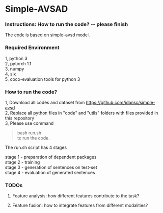 # Simple-AVSAD

### Instructions: How to run the code? -- please finish

The code is based on simple-avsd model.

### Required Environment

1, python 3  
2, pytorch 1.1  
3, numpy  
4, six  
5, coco-evaluation tools for python 3  

### How to run the code?

1, Download all codes and dataset from https://github.com/idansc/simple-avsd  
2, Replace all python files in "code" and "utils" folders with files provided in this repository  
3, Please use command   
> bash run.sh  
to run the code.  
  
The run.sh script has 4 stages  

stage 1 - preparation of dependent packages  
stage 2 - training  
stage 3 - generation of sentences on test-set  
stage 4 - evaluation of generated sentences  

### TODOs

1. Feature analysis: how different features contribute to the task? 

2. Feature fusion: how to integrate features from different modalities?
